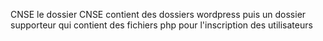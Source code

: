 CNSE
le dossier CNSE contient des dossiers wordpress puis un dossier supporteur qui contient des fichiers php pour l'inscription des utilisateurs
